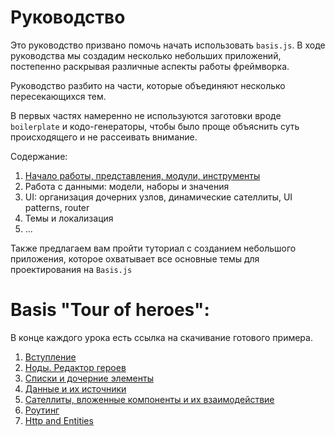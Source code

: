 # Руководство

Это руководство призвано помочь начать использовать `basis.js`. В ходе руководства мы создадим несколько небольших приложений, постепенно раскрывая различные аспекты работы фреймворка.

Руководство разбито на части, которые объединяют несколько пересекающихся тем.

В первых частях намеренно не используются заготовки вроде `boilerplate` и кодо-генераторы, чтобы было проще объяснить суть происходящего и не рассеивать внимание.

Содержание:

1. [Начало работы, представления, модули, инструменты](part1/index.md)
2. Работа с данными: модели, наборы и значения
3. UI: организация дочерних узлов, динамические сателлиты, UI patterns, router
4. Темы и локализация
5. ...

Также предлагаем вам пройти туториал с созданием небольшого приложения, которое охватывает все основные темы для проектирования на `Basis.js`

# Basis "Tour of heroes":

В конце каждого урока есть ссылка на скачивание готового примера.

1. [Вступление](tour-of-heroes/1_introduction.md)
2. [Ноды. Редактор героев](tour-of-heroes/2_the_hero_editor.md)
3. [Списки и дочерние элементы](tour-of-heroes/3_lists.md)
4. [Данные и их источники](tour-of-heroes/4_data_and_sources.md)
5. [Сателлиты, вложенные компоненты и их взаимодействие](tour-of-heroes/5_multiple_components_satellites.md)
6. [Роутинг](tour-of-heroes/6_routing.md)
7. [Http and Entities](tour-of-heroes/7_http_and_entities/7_http_and_entities.md)


